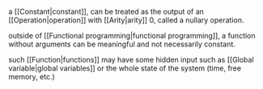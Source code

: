 a [[Constant|constant]], can be treated as the output of an [[Operation|operation]] with [[Arity|arity]] 0, called a nullary operation.

outside of [[Functional programming|functional programming]], a function without arguments can be meaningful and not necessarily constant.

such [[Function|functions]] may have some hidden input such as [[Global variable|global variables]] or the whole state of the system (time, free memory, etc.)